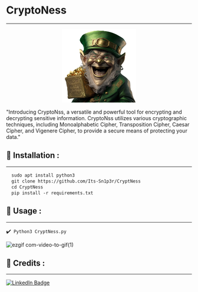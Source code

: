 # CryptoNess
---
<p align="center">
<img src="logo.png" alt="center" style="width:200px; height:200px"/>
</p>
"Introducing CryptoNss, a versatile and powerful tool for encrypting and decrypting sensitive information. CryptoNss utilizes various cryptographic techniques, including Monoalphabetic Cipher, Transposition Cipher, Caesar Cipher, and Vigenere Cipher, to provide a secure means of protecting your data."

## :pushpin: Installation :
---

``` 
  sudo apt install python3
  git clone https://github.com/Its-Sn1p3r/CryptNess
  cd CryptNess
  pip install -r requirements.txt
```
## :pushpin: Usage :
---
✔️`` Python3 CryptNess.py``

![ezgif com-video-to-gif(1)](https://user-images.githubusercontent.com/111459230/236076463-5be9b25b-7bbf-4323-b7bc-4f6be611b93f.gif)
## 📜 Credits :
---


[![LinkedIn Badge](https://img.shields.io/badge/LinkedIn-0077B5?style=for-the-badge&logo=linkedin&logoColor=white)](https://www.linkedin.com/in/elmehdi-chbani/)

